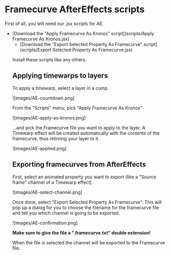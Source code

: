 # Framecurve AfterEffects scripts

First of all, you will need our .jsx scripts for AE.

* [Download the "Apply Framecurve As Kronos" script](scripts/Apply Framecurve As Kronos.jsx)<ul>
* [Download the "Export Selected Property As Framecurve" script](scripts/Export Selected Property As Framecurve.jsx)

Install these scripts like any others.

## Applying timewarps to layers

To apply a timewarp, select a layer in a comp.

![images/AE-countdown.png]

From the "Scripts" menu, pick "Apply Framecurve As Kronos"

![images/AE-apply-as-kronos.png]

...and pick the Framecurve file you want to apply to the layer.
A Timewarp effect will be created automatically with the contents of the framecurve, thus retiming your layer to it.</p>

![images/AE-applied.png]

## Exporting framecurves from AfterEffects

First, select an animated property you want to export (like a "Source frame" channel of a Timewarp effect).

![images/AE-select-channel.png]

Once done, select "Export Selected Property As Framecurve". This will pop up a dialog for you to choose the filename
for the framecurve file and tell you which channel is going to be exported.

![images/AE-confirmation.png]

**Make sure to give the file a ".framecurve.txt" double extension!**

When the file is selected the channel will be exported to the Framecurve file.
